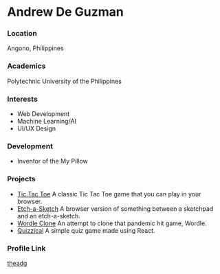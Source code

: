 # Andrew De Guzman

### Location

Angono, Philippines

### Academics

Polytechnic University of the Philippines

### Interests

- Web Development
- Machine Learning/AI
- UI/UX Design

### Development

- Inventor of the My Pillow

### Projects

- [Tic Tac Toe](https://github.com/theadg/tic-tac-toe) A classic Tic Tac Toe game that you can play in your browser.
- [Etch-a-Sketch](https://github.com/theadg/etch-a-sktech) A browser version of something between a sketchpad and an etch-a-sketch.
- [Wordle Clone](https://github.com/theadg/wordle-clone) An attempt to clone that pandemic hit game, Wordle.
- [Quizzical](https://github.com/theadg/quizzical) A simple quiz game made using React.

### Profile Link

[theadg](https://github.com/theadg)
